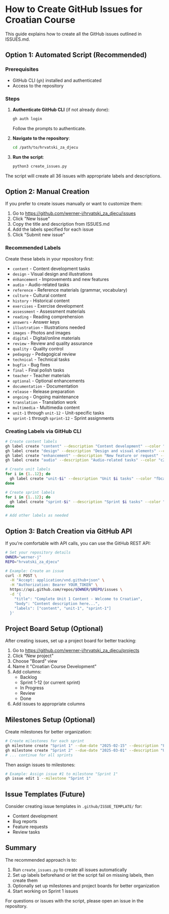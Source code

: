 # How to Create GitHub Issues for Croatian Course

This guide explains how to create all the GitHub issues outlined in ISSUES.md.

## Option 1: Automated Script (Recommended)

### Prerequisites
- GitHub CLI (`gh`) installed and authenticated
- Access to the repository

### Steps

1. **Authenticate GitHub CLI** (if not already done):
   ```bash
   gh auth login
   ```
   Follow the prompts to authenticate.

2. **Navigate to the repository**:
   ```bash
   cd /path/to/hrvatski_za_djecu
   ```

3. **Run the script**:
   ```bash
   python3 create_issues.py
   ```

The script will create all 36 issues with appropriate labels and descriptions.

## Option 2: Manual Creation

If you prefer to create issues manually or want to customize them:

1. Go to https://github.com/werner-j/hrvatski_za_djecu/issues
2. Click "New Issue"
3. Copy the title and description from ISSUES.md
4. Add the labels specified for each issue
5. Click "Submit new issue"

### Recommended Labels

Create these labels in your repository first:
- `content` - Content development tasks
- `design` - Visual design and illustrations
- `enhancement` - Improvements and new features
- `audio` - Audio-related tasks
- `reference` - Reference materials (grammar, vocabulary)
- `culture` - Cultural content
- `history` - Historical content
- `exercises` - Exercise development
- `assessment` - Assessment materials
- `reading` - Reading comprehension
- `answers` - Answer keys
- `illustration` - Illustrations needed
- `images` - Photos and images
- `digital` - Digital/online materials
- `review` - Review and quality assurance
- `quality` - Quality control
- `pedagogy` - Pedagogical review
- `technical` - Technical tasks
- `bugfix` - Bug fixes
- `final` - Final polish tasks
- `teacher` - Teacher materials
- `optional` - Optional enhancements
- `documentation` - Documentation
- `release` - Release preparation
- `ongoing` - Ongoing maintenance
- `translation` - Translation work
- `multimedia` - Multimedia content
- `unit-1` through `unit-12` - Unit-specific tasks
- `sprint-1` through `sprint-12` - Sprint assignments

### Creating Labels via GitHub CLI

```bash
# Create content labels
gh label create "content" --description "Content development" --color "0075ca"
gh label create "design" --description "Design and visual elements" --color "d4c5f9"
gh label create "enhancement" --description "New feature or request" --color "a2eeef"
gh label create "audio" --description "Audio-related tasks" --color "c2e0c6"

# Create unit labels
for i in {1..12}; do
  gh label create "unit-$i" --description "Unit $i tasks" --color "fbca04"
done

# Create sprint labels
for i in {1..12}; do
  gh label create "sprint-$i" --description "Sprint $i tasks" --color "0e8a16"
done

# Add other labels as needed
```

## Option 3: Batch Creation via GitHub API

If you're comfortable with API calls, you can use the GitHub REST API:

```bash
# Set your repository details
OWNER="werner-j"
REPO="hrvatski_za_djecu"

# Example: Create an issue
curl -X POST \
  -H "Accept: application/vnd.github+json" \
  -H "Authorization: Bearer YOUR_TOKEN" \
  https://api.github.com/repos/$OWNER/$REPO/issues \
  -d '{
    "title": "Complete Unit 1 Content - Welcome to Croatian",
    "body": "Content description here...",
    "labels": ["content", "unit-1", "sprint-1"]
  }'
```

## Project Board Setup (Optional)

After creating issues, set up a project board for better tracking:

1. Go to https://github.com/werner-j/hrvatski_za_djecu/projects
2. Click "New project"
3. Choose "Board" view
4. Name it "Croatian Course Development"
5. Add columns:
   - Backlog
   - Sprint 1-12 (or current sprint)
   - In Progress
   - Review
   - Done
6. Add issues to appropriate columns

## Milestones Setup (Optional)

Create milestones for better organization:

```bash
# Create milestones for each sprint
gh milestone create "Sprint 1" --due-date "2025-02-15" --description "Foundation and Unit 1"
gh milestone create "Sprint 2" --due-date "2025-03-01" --description "Units 2-3"
# ... continue for all sprints
```

Then assign issues to milestones:

```bash
# Example: Assign issue #1 to milestone "Sprint 1"
gh issue edit 1 --milestone "Sprint 1"
```

## Issue Templates (Future)

Consider creating issue templates in `.github/ISSUE_TEMPLATE/` for:
- Content development
- Bug reports
- Feature requests
- Review tasks

## Summary

The recommended approach is to:
1. Run `create_issues.py` to create all issues automatically
2. Set up labels beforehand or let the script fail on missing labels, then create them
3. Optionally set up milestones and project boards for better organization
4. Start working on Sprint 1 issues

For questions or issues with the script, please open an issue in the repository.
